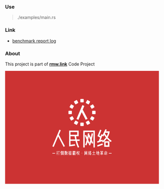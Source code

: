 ### Use

> ./examples/main.rs

### Link

* [benchmark report log](https://rmw-lib.github.io/expire_retry_map/dev/bench/)

### About

This project is part of **[rmw.link](//rmw.link)** Code Project

![rmw.link logo](https://raw.githubusercontent.com/rmw-link/logo/master/rmw.red.bg.svg)
